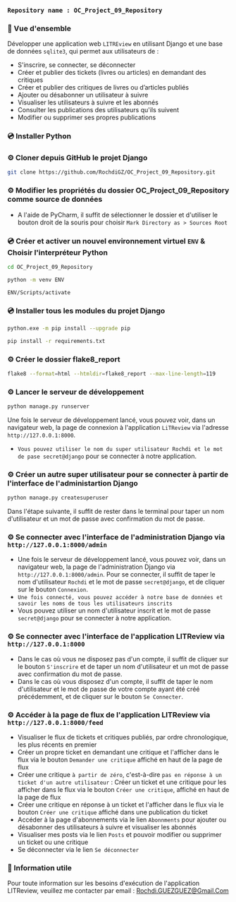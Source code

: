 ### `Repository name : OC_Project_09_Repository`
### 📖 Vue d'ensemble
Développer une application web `LITREview` en utilisant Django et une base de données `sqlite3`, 
qui permet aux utilisateurs de :
- S'inscrire, se connecter, se déconnecter
- Créer et publier des tickets (livres ou articles) en demandant des critiques
- Créer et publier des critiques de livres ou d’articles publiés
- Ajouter ou désabonner un utilisateur à suivre
- Visualiser les utilisateurs à suivre et les abonnés
- Consulter les publications des utilisateurs qu'ils suivent
- Modifier ou supprimer ses propres publications
### 💿 Installer Python
### ⚙️ Cloner depuis GitHub le projet Django
```bash
git clone https://github.com/RochdiGZ/OC_Project_09_Repository.git
```
### ⚙️ Modifier les propriétés du dossier OC_Project_09_Repository comme source de données
-  A l'aide de PyCharm, il suffit de sélectionner le dossier et d'utiliser le bouton droit de la souris pour choisir 
`Mark Directory as > Sources Root`
### 💿 Créer et activer un nouvel environnement virtuel `ENV` & Choisir l'interpréteur Python
```bash
cd OC_Project_09_Repository
```
```bash
python -m venv ENV
```
```bash
ENV/Scripts/activate
```
### 💿 Installer tous les modules du projet Django
```bash
python.exe -m pip install --upgrade pip
``` 
```bash
pip install -r requirements.txt
```
### ⚙️ Créer le dossier flake8_report
```bash
flake8 --format=html --htmldir=flake8_report --max-line-length=119
```
### ⚙️ Lancer le serveur de développement
```bash
python manage.py runserver
``` 
Une fois le serveur de développement lancé, vous pouvez voir, dans un navigateur web, la page de connexion à 
l'application `LiTReview` via l'adresse `http://127.0.0.1:8000`.
- `Vous pouvez utiliser le nom du super utilisateur Rochdi et le mot de pase secret@django` 
pour se connecter à notre application.
### ⚙️ Créer un autre super utilisateur pour se connecter à partir de l'interface de l'administartion Django
```bash
python manage.py createsuperuser
``` 
Dans l'étape suivante, il suffit de rester dans le terminal pour taper un nom d'utilisateur et un mot de passe 
avec confirmation du mot de passe.
### ⚙️ Se connecter avec l'interface de l'administration Django via `http://127.0.0.1:8000/admin`
- Une fois le serveur de développement lancé, vous pouvez voir, dans un navigateur web, la page de l'administration 
Django via `http://127.0.0.1:8000/admin`. Pour se connecter, il suffit de taper le nom d'utilisateur `Rochdi` et 
le mot de passe `secret@django`, et de cliquer sur le bouton `Connexion`.
- `Une fois connecté, vous pouvez accéder à notre base de données et savoir les noms de tous les utilisateurs inscrits`
- Vous pouvez utiliser un nom d'utilisateur inscrit et le mot de passe `secret@django` 
pour se connecter à notre application.
### ⚙️ Se connecter avec l'interface de l'application LITReview via `http://127.0.0.1:8000`
- Dans le cas où vous ne disposez pas d'un compte, il suffit de cliquer sur le bouton `S'inscrire` 
et de taper un nom d'utilisateur et un mot de passe avec confirmation du mot de passe.
- Dans le cas où vous disposez d'un compte, il suffit de taper le nom d'utilisateur et le mot de passe de votre compte 
ayant été créé précédemment, et de cliquer sur le bouton `Se Connecter`.
### ⚙️ Accéder à la page de flux de l'application LITReview via `http://127.0.0.1:8000/feed`
- Visualiser le flux de tickets et critiques publiés, par ordre chronologique, les plus récents en premier 
- Créer un propre ticket en demandant une critique et l'afficher dans le flux via le bouton 
`Demander une critique` affiché en haut de la page de flux
- Créer une critique `à partir de zéro`, c'est-à-dire `pas en réponse à un ticket d'un autre utilisateur` : 
Créer un ticket et une critique pour les afficher dans le flux via le bouton `Créer une critique`,
affiché en haut de la page de flux
- Créer une critique en réponse à un ticket et l'afficher dans le flux via le bouton `Créer une critique` 
affiché dans une publication du ticket
- Accéder à la page d'abonnements via le lien `Abonnments` pour 
ajouter ou désabonner des utilisateurs à suivre et visualiser les abonnés
- Visualiser mes posts via le lien `Posts` et pouvoir modifier ou supprimer un ticket ou une critique
- Se déconnecter via le lien `Se déconnecter`
### 📖 Information utile
Pour toute information sur les besoins d'exécution de l'application LITReview, veuillez me contacter par email :
Rochdi.GUEZGUEZ@Gmail.Com
